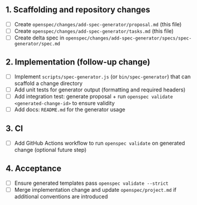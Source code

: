 ## 1. Scaffolding and repository changes
- [ ] Create `openspec/changes/add-spec-generator/proposal.md` (this file)
- [ ] Create `openspec/changes/add-spec-generator/tasks.md` (this file)
- [ ] Create delta spec in `openspec/changes/add-spec-generator/specs/spec-generator/spec.md`

## 2. Implementation (follow-up change)
- [ ] Implement `scripts/spec-generator.js` (or `bin/spec-generator`) that can scaffold a change directory
- [ ] Add unit tests for generator output (formatting and required headers)
- [ ] Add integration test: generate proposal + run `openspec validate <generated-change-id>` to ensure validity
- [ ] Add docs: `README.md` for the generator usage

## 3. CI
- [ ] Add GitHub Actions workflow to run `openspec validate` on generated change (optional future step)

## 4. Acceptance
- [ ] Ensure generated templates pass `openspec validate --strict`
- [ ] Merge implementation change and update `openspec/project.md` if additional conventions are introduced
